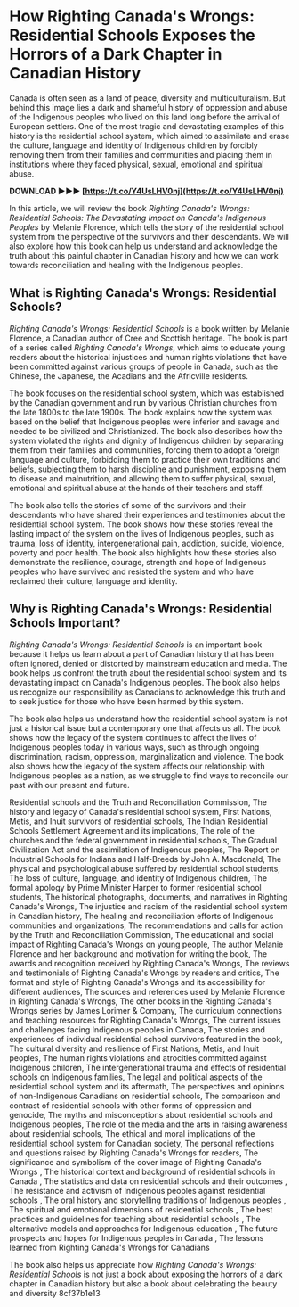
 
# How Righting Canada's Wrongs: Residential Schools Exposes the Horrors of a Dark Chapter in Canadian History
  
Canada is often seen as a land of peace, diversity and multiculturalism. But behind this image lies a dark and shameful history of oppression and abuse of the Indigenous peoples who lived on this land long before the arrival of European settlers. One of the most tragic and devastating examples of this history is the residential school system, which aimed to assimilate and erase the culture, language and identity of Indigenous children by forcibly removing them from their families and communities and placing them in institutions where they faced physical, sexual, emotional and spiritual abuse.
 
**DOWNLOAD ►►► [https://t.co/Y4UsLHV0nj](https://t.co/Y4UsLHV0nj)**


  
In this article, we will review the book *Righting Canada's Wrongs: Residential Schools: The Devastating Impact on Canada's Indigenous Peoples* by Melanie Florence, which tells the story of the residential school system from the perspective of the survivors and their descendants. We will also explore how this book can help us understand and acknowledge the truth about this painful chapter in Canadian history and how we can work towards reconciliation and healing with the Indigenous peoples.
  
## What is Righting Canada's Wrongs: Residential Schools?
  
*Righting Canada's Wrongs: Residential Schools* is a book written by Melanie Florence, a Canadian author of Cree and Scottish heritage. The book is part of a series called *Righting Canada's Wrongs*, which aims to educate young readers about the historical injustices and human rights violations that have been committed against various groups of people in Canada, such as the Chinese, the Japanese, the Acadians and the Africville residents.
  
The book focuses on the residential school system, which was established by the Canadian government and run by various Christian churches from the late 1800s to the late 1900s. The book explains how the system was based on the belief that Indigenous peoples were inferior and savage and needed to be civilized and Christianized. The book also describes how the system violated the rights and dignity of Indigenous children by separating them from their families and communities, forcing them to adopt a foreign language and culture, forbidding them to practice their own traditions and beliefs, subjecting them to harsh discipline and punishment, exposing them to disease and malnutrition, and allowing them to suffer physical, sexual, emotional and spiritual abuse at the hands of their teachers and staff.
  
The book also tells the stories of some of the survivors and their descendants who have shared their experiences and testimonies about the residential school system. The book shows how these stories reveal the lasting impact of the system on the lives of Indigenous peoples, such as trauma, loss of identity, intergenerational pain, addiction, suicide, violence, poverty and poor health. The book also highlights how these stories also demonstrate the resilience, courage, strength and hope of Indigenous peoples who have survived and resisted the system and who have reclaimed their culture, language and identity.
  
## Why is Righting Canada's Wrongs: Residential Schools Important?
  
*Righting Canada's Wrongs: Residential Schools* is an important book because it helps us learn about a part of Canadian history that has been often ignored, denied or distorted by mainstream education and media. The book helps us confront the truth about the residential school system and its devastating impact on Canada's Indigenous peoples. The book also helps us recognize our responsibility as Canadians to acknowledge this truth and to seek justice for those who have been harmed by this system.
  
The book also helps us understand how the residential school system is not just a historical issue but a contemporary one that affects us all. The book shows how the legacy of the system continues to affect the lives of Indigenous peoples today in various ways, such as through ongoing discrimination, racism, oppression, marginalization and violence. The book also shows how the legacy of the system affects our relationship with Indigenous peoples as a nation, as we struggle to find ways to reconcile our past with our present and future.
 
Residential schools and the Truth and Reconciliation Commission,  The history and legacy of Canada's residential school system,  First Nations, Metis, and Inuit survivors of residential schools,  The Indian Residential Schools Settlement Agreement and its implications,  The role of the churches and the federal government in residential schools,  The Gradual Civilization Act and the assimilation of Indigenous peoples,  The Report on Industrial Schools for Indians and Half-Breeds by John A. Macdonald,  The physical and psychological abuse suffered by residential school students,  The loss of culture, language, and identity of Indigenous children,  The formal apology by Prime Minister Harper to former residential school students,  The historical photographs, documents, and narratives in Righting Canada's Wrongs,  The injustice and racism of the residential school system in Canadian history,  The healing and reconciliation efforts of Indigenous communities and organizations,  The recommendations and calls for action by the Truth and Reconciliation Commission,  The educational and social impact of Righting Canada's Wrongs on young people,  The author Melanie Florence and her background and motivation for writing the book,  The awards and recognition received by Righting Canada's Wrongs,  The reviews and testimonials of Righting Canada's Wrongs by readers and critics,  The format and style of Righting Canada's Wrongs and its accessibility for different audiences,  The sources and references used by Melanie Florence in Righting Canada's Wrongs,  The other books in the Righting Canada's Wrongs series by James Lorimer & Company,  The curriculum connections and teaching resources for Righting Canada's Wrongs,  The current issues and challenges facing Indigenous peoples in Canada,  The stories and experiences of individual residential school survivors featured in the book,  The cultural diversity and resilience of First Nations, Metis, and Inuit peoples,  The human rights violations and atrocities committed against Indigenous children,  The intergenerational trauma and effects of residential schools on Indigenous families,  The legal and political aspects of the residential school system and its aftermath,  The perspectives and opinions of non-Indigenous Canadians on residential schools,  The comparison and contrast of residential schools with other forms of oppression and genocide,  The myths and misconceptions about residential schools and Indigenous peoples,  The role of the media and the arts in raising awareness about residential schools,  The ethical and moral implications of the residential school system for Canadian society,  The personal reflections and questions raised by Righting Canada's Wrongs for readers,  The significance and symbolism of the cover image of Righting Canada's Wrongs ,  The historical context and background of residential schools in Canada ,  The statistics and data on residential schools and their outcomes ,  The resistance and activism of Indigenous peoples against residential schools ,  The oral history and storytelling traditions of Indigenous peoples ,  The spiritual and emotional dimensions of residential schools ,  The best practices and guidelines for teaching about residential schools ,  The alternative models and approaches for Indigenous education ,  The future prospects and hopes for Indigenous peoples in Canada ,  The lessons learned from Righting Canada's Wrongs for Canadians
  
The book also helps us appreciate how *Righting Canada's Wrongs: Residential Schools* is not just a book about exposing the horrors of a dark chapter in Canadian history but also a book about celebrating the beauty and diversity
 8cf37b1e13
 
